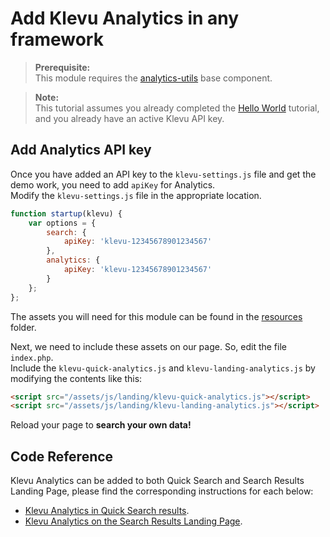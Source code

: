 # Add Klevu Analytics in any framework

> **Prerequisite:**  
> This module requires the [analytics-utils](/components/analytics-utils) base component.

>**Note:**  
>This tutorial assumes you already completed the [Hello World](/getting-started/1-hello-world/custom) tutorial, and you already have an active Klevu API key.  

## Add Analytics API key

Once you have added an API key to the `klevu-settings.js` file and get the demo work, you need to add `apiKey` for Analytics.  
Modify the `klevu-settings.js` file in the appropriate location.

```js
function startup(klevu) {
    var options = {
        search: {
            apiKey: 'klevu-12345678901234567'
        },
        analytics: {
            apiKey: 'klevu-12345678901234567'
        }
    };
};
```

The assets you will need for this module can be found in the [resources](/getting-started/6-analytics/resources) folder.  

Next, we need to include these assets on our page. So, edit the file `index.php`.  
Include the `klevu-quick-analytics.js` and `klevu-landing-analytics.js` by modifying the contents like this:

```html
<script src="/assets/js/landing/klevu-quick-analytics.js"></script>
<script src="/assets/js/landing/klevu-landing-analytics.js"></script>
```

Reload your page to **search your own data!**

## Code Reference

Klevu Analytics can be added to both Quick Search and Search Results Landing Page,
please find the corresponding instructions for each below:

- [Klevu Analytics in Quick Search results](/getting-started/6-analytics/resources/assets/js/quick).
- [Klevu Analytics on the Search Results Landing Page](/getting-started/6-analytics/resources/assets/js/landing).
